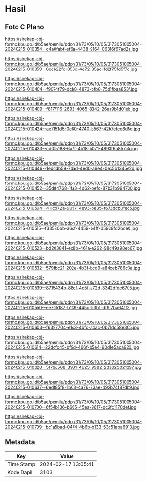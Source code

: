 # Hasil

## Foto C Plano

https://sirekap-obj-formc.kpu.go.id/b5ae/pemilu/pdpr/31/73/05/10/05/3173051005004-20240215-010354--c4a0fabf-ef6a-4438-9164-06316f67ad2a.jpg

https://sirekap-obj-formc.kpu.go.id/b5ae/pemilu/pdpr/31/73/05/10/05/3173051005004-20240215-010359--6ecb22fc-356c-4e72-85ac-fd2f75fd5f7d.jpg

https://sirekap-obj-formc.kpu.go.id/b5ae/pemilu/pdpr/31/73/05/10/05/3173051005004-20240215-010404--f9074f79-dcb8-4873-bfb8-75d1fbaa853f.jpg

https://sirekap-obj-formc.kpu.go.id/b5ae/pemilu/pdpr/31/73/05/10/05/3173051005004-20240215-010409--f817f116-2692-4065-8342-26aa9b1d01eb.jpg

https://sirekap-obj-formc.kpu.go.id/b5ae/pemilu/pdpr/31/73/05/10/05/3173051005004-20240215-010424--ae7f51d5-0c80-4740-b567-42b7cfee6d5d.jpg

https://sirekap-obj-formc.kpu.go.id/b5ae/pemilu/pdpr/31/73/05/10/05/3173051005004-20240215-010433--cd0f5188-6a7f-4b18-b071-4893f6a857c5.jpg

https://sirekap-obj-formc.kpu.go.id/b5ae/pemilu/pdpr/31/73/05/10/05/3173051005004-20240215-010446--1edddb59-74ad-4ed0-a6e4-0ec5b1345e2d.jpg

https://sirekap-obj-formc.kpu.go.id/b5ae/pemilu/pdpr/31/73/05/10/05/3173051005004-20240215-010452--35d84768-1fa3-4d62-befc-87b31b994730.jpg

https://sirekap-obj-formc.kpu.go.id/b5ae/pemilu/pdpr/31/73/05/10/05/3173051005004-20240215-010504--411cb72a-9057-4e93-be35-f673dcb0fed5.jpg

https://sirekap-obj-formc.kpu.go.id/b5ae/pemilu/pdpr/31/73/05/10/05/3173051005004-20240215-010515--f33530bb-a6cf-4459-b4ff-05939fd2bce0.jpg

https://sirekap-obj-formc.kpu.go.id/b5ae/pemilu/pdpr/31/73/05/10/05/3173051005004-20240215-010523--bd203841-ec8b-461a-a262-98d49a98eb67.jpg

https://sirekap-obj-formc.kpu.go.id/b5ae/pemilu/pdpr/31/73/05/10/05/3173051005004-20240215-010532--579fbc21-202e-4b3f-bcd9-a84ceb786c3a.jpg

https://sirekap-obj-formc.kpu.go.id/b5ae/pemilu/pdpr/31/73/05/10/05/3173051005004-20240215-010539--8715434b-88cf-4c5f-a72d-3342dfde6705.jpg

https://sirekap-obj-formc.kpu.go.id/b5ae/pemilu/pdpr/31/73/05/10/05/3173051005004-20240215-010550--ee705187-b139-445c-b3b1-df9f7ba641f3.jpg

https://sirekap-obj-formc.kpu.go.id/b5ae/pemilu/pdpr/31/73/05/10/05/3173051005004-20240215-010603--f6397704-e1c3-4bfc-a4ac-0b71dc58e305.jpg

https://sirekap-obj-formc.kpu.go.id/b5ae/pemilu/pdpr/31/73/05/10/05/3173051005004-20240215-010614--22dcfc45-bf9d-466f-b5e4-90d1e5aca920.jpg

https://sirekap-obj-formc.kpu.go.id/b5ae/pemilu/pdpr/31/73/05/10/05/3173051005004-20240215-010628--5f79c568-3981-4b23-9982-232623021397.jpg

https://sirekap-obj-formc.kpu.go.id/b5ae/pemilu/pdpr/31/73/05/10/05/3173051005004-20240215-010637--6edf85f8-1b03-4a76-83ae-492b74f87db9.jpg

https://sirekap-obj-formc.kpu.go.id/b5ae/pemilu/pdpr/31/73/05/10/05/3173051005004-20240215-010700--6f54b136-b665-45ea-9617-dc2fc1170def.jpg

https://sirekap-obj-formc.kpu.go.id/b5ae/pemilu/pdpr/31/73/05/10/05/3173051005004-20240215-010709--bc1a5bad-0474-4b6b-b133-53c51aba6913.jpg


## Metadata

| Key        | Value               |
| ---------- | ------------------- |
| Time Stamp | 2024-02-17 13:05:41 |
| Kode Dapil | 3103                |



